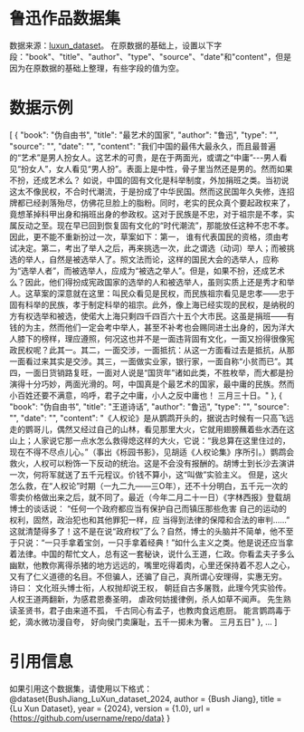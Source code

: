 # 鲁迅作品数据集
数据来源：[luxun_dataset](https://github.com/sun510001/luxun_dataset)。
在原数据的基础上，设置以下字段："book"、"title"、"author"、"type"、"source"、"date"和"content"，但是因为在原数据的基础上整理，有些字段的值为空。

# 数据示例
[
    {
        "book": "伪自由书",
        "title": "最艺术的国家",
        "author": "鲁迅",
        "type": "",
        "source": "",
        "date": "",
        "content": "我们中国的最伟大最永久，而且最普遍的“艺术”是男人扮女人。这艺术的可贵，是在于两面光，或谓之“中庸”---男人看见“扮女人”，女人看见“男人扮”。表面上是中性，骨子里当然还是男的。然而如果不扮，还成艺术么？  如说，中国的固有文化是科举制度，外加捐班之类。当初说这太不像民权，不合时代潮流，于是扮成了中华民国。然而这民国年久失修，连招牌都已经剥落殆尽，仿佛花旦脸上的脂粉。同时，老实的民众真个要起政权来了，竟想革掉科甲出身和捐班出身的参政权。这对于民族是不忠，对于祖宗是不孝，实属反动之至。现在早已回到恢复固有文化的“时代潮流”，那能放任这种不忠不孝。因此，更不能不重新扮过一次，草案如下：第一， 谁有代表国民的资格，须由考试决定。第二，考出了举人之后，再来挑选一次，此之谓选（动词）举人；而被挑选的举人，自然是被选举人了。照文法而论，这样的国民大会的选举人，应称为“选举人者”，而被选举人，应成为“被选之举人”。但是，如果不扮，还成艺术么？因此，他们得扮成宪政国家的选举的人和被选举人，虽则实质上还是秀才和举人。这草案的深意就在这里：叫民众看见是民权，而民族祖宗看见是忠孝——忠于固有科举的民族，孝于制定科举的祖宗。此外，像上海已经实现的民权，是纳税的方有权选举和被选，使偌大上海只剩四千四百六十五个大市民。这虽是捐班——有钱的为主，然而他们一定会考中举人，甚至不补考也会赐同进士出身的，因为洋大人膝下的榜样，理应遵照，何况这也并不是一面违背固有文化，一面又扮得很像宪政民权呢？此其一。其二，一面交涉，一面抵抗：从这一方面看过去是抵抗，从那一面看过来其实是交涉。其三，一面做实业家，银行家，一面自称“小贫而已”。其四，一面日货销路复旺，一面对人说是“国货年”诸如此类，不胜枚举，而大都是扮演得十分巧妙，两面光滑的。呵，中国真是个最艺术的国家，最中庸的民族。然而小百姓还要不满意，呜呼，君子之中庸，小人之反中庸也！ 三月三十日。"
    },
    {
        "book": "伪自由书",
        "title": "王道诗话",
        "author": "鲁迅",
        "type": "",
        "source": "",
        "date": "",
        "content": "《人权论》是从鹦鹉开头的，据说古时候有一只高飞远走的鹦哥儿，偶然又经过自己的山林，看见那里大火，它就用翅膀蘸着些水洒在这山上；人家说它那一点水怎么救得熄这样的大火，它说：“我总算在这里住过的，现在不得不尽点儿心。”（事出《栎园书影》，见胡适《人权论集》序所引。）鹦鹉会救火，人权可以粉饰一下反动的统治。这是不会没有报酬的。胡博士到长沙去演讲一次，何将军就送了五千元程议。价钱不算小，这“叫做”实验主义。   但是，这火怎么救，在“人权论”时期（一九二九——三O年），还不十分明白，五千元一次的零卖价格做出来之后，就不同了。最近（今年二月二十一日）《字林西报》登载胡博士的谈话说：      “任何一个政府都应当有保护自己而镇压那些危害   自己的运动的权利，固然，政治犯也和其他罪犯一样，应   当得到法律的保障和合法的审判……”   这就清楚得多了！这不是在说“政府权”了么？自然，博士的头脑并不简单，他不至于只说：“一只手拿着宝剑，一只手拿着经典！”如什么主义之类。他是说还应当拿着法律。中国的帮忙文人，总有这一套秘诀，说什么王道，仁政。你看孟夫子多么幽默，他教你离得杀猪的地方远远的，嘴里吃得着肉，心里还保持着不忍人之心，又有了仁义道德的名目。不但骗人，还骗了自己，真所谓心安理得，实惠无穷。  诗曰：     文化班头博士衔，人权抛却说王权，     朝廷自古多屠戮，此理今凭实验传。     人权王道两翻新，为感君恩奏圣明，     虐政何妨援律例，杀人如草不闻声。     先生熟读圣贤书，君子由来道不孤，     千古同心有孟子，也教肉食远庖厨。     能言鹦鹉毒于蛇，滴水微功漫自夸，     好向侯门卖廉耻，五千一掷未为奢。 三月五日"
    },
    ...
]

# 引用信息
如果引用这个数据集，请使用以下格式：
@dataset{BushJiang_LuXun_dataset_2024,
  author = {Bush Jiang},
  title = {Lu Xun Dataset},
  year = {2024},
  version = {1.0},
  url = {https://github.com/username/repo/data}
}
